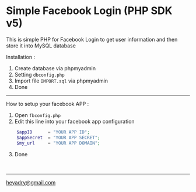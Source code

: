 # Simple Facebook Login (PHP SDK v5)
This is simple PHP for Facebook Login to get user information and then store it into MySQL database

Installation : <br>
1. Create database via phpmyadmin <br>
2. Setting `dbconfig.php` <br>
3. Import file `IMPORT.sql` via phpmyadmin <br>
4. Done <br>

<hr>

How to setup your facebook APP : <br>
1. Open `fbconfig.php` <br>
2. Edit this line into your facebook app configuration <br>
```php
    $appID      = "YOUR APP ID";
    $appSecret  = "YOUR APP SECRET";
    $my_url     = "YOUR APP DOMAIN";
```
3. Done <br>

<br>
<hr>

heyadry@gmail.com
